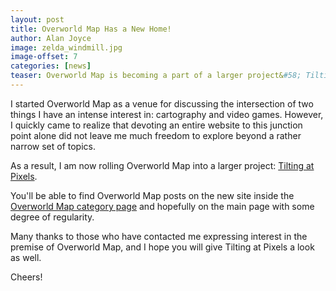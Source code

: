 ```yaml
---
layout: post
title: Overworld Map Has a New Home!
author: Alan Joyce
image: zelda_windmill.jpg
image-offset: 7
categories: [news]
teaser: Overworld Map is becoming a part of a larger project&#58; Tilting at Pixels.
---
```


I started Overworld Map as a venue for discussing the intersection of two things I have an intense interest in: cartography and video games. However, I quickly came to realize that devoting an entire website to this junction point alone did not leave me much freedom to explore beyond a rather narrow set of topics.

As a result, I am now rolling Overworld Map into a larger project: [Tilting at Pixels](http://tiltingatpixels.com).

You'll be able to find Overworld Map posts on the new site inside the [Overworld Map category page](http://tiltingatpixels.com/overworld-map/) and hopefully on the main page with some degree of regularity.

Many thanks to those who have contacted me expressing interest in the premise of Overworld Map, and I hope you will give Tilting at Pixels a look as well.

Cheers!
